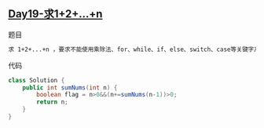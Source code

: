 ## [Day19-求1+2+…+n](https://leetcode-cn.com/problems/qiu-12n-lcof/)

题目

```tex
求 1+2+...+n ，要求不能使用乘除法、for、while、if、else、switch、case等关键字及条件判断语句（A?B:C）。
```

代码

```java
class Solution {
    public int sumNums(int n) {
        boolean flag = n>0&&(n+=sumNums(n-1))>0;
        return n;
    }
}
```



